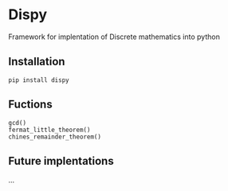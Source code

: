 # Dispy
Framework for implentation of Discrete mathematics into python

## Installation
```pip install dispy```

## Fuctions
``` 
gcd()
fermat_little_theorem()
chines_remainder_theorem()
```

## Future implentations

...